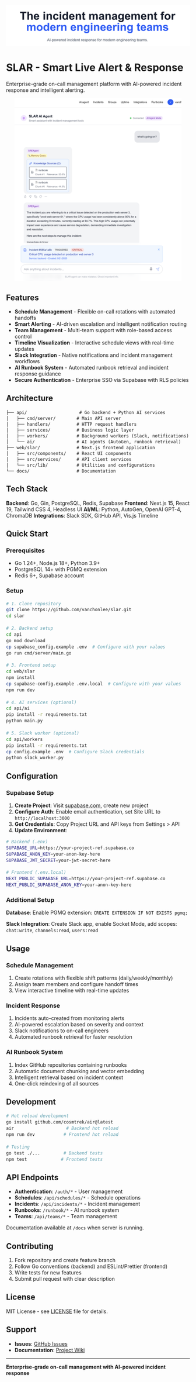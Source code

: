 <p align="center">
<img src="./images/banner.png">
</p>

# SLAR - Smart Live Alert & Response

Enterprise-grade on-call management platform with AI-powered incident response and intelligent alerting.

<p align="center">
<img width=""
    height="500" src="./images/slar-ai-agent.png">
</p>

## Features

- **Schedule Management** - Flexible on-call rotations with automated handoffs
- **Smart Alerting** - AI-driven escalation and intelligent notification routing
- **Team Management** - Multi-team support with role-based access control
- **Timeline Visualization** - Interactive schedule views with real-time updates
- **Slack Integration** - Native notifications and incident management workflows
- **AI Runbook System** - Automated runbook retrieval and incident response guidance
- **Secure Authentication** - Enterprise SSO via Supabase with RLS policies

## Architecture

```
├── api/                    # Go backend + Python AI services
│   ├── cmd/server/        # Main API server
│   ├── handlers/          # HTTP request handlers
│   ├── services/          # Business logic layer
│   ├── workers/           # Background workers (Slack, notifications)
│   └── ai/                # AI agents (AutoGen, runbook retrieval)
├── web/slar/              # Next.js frontend application
│   ├── src/components/    # React UI components
│   ├── src/services/      # API client services
│   └── src/lib/           # Utilities and configurations
└── docs/                  # Documentation
```

## Tech Stack

**Backend**: Go, Gin, PostgreSQL, Redis, Supabase
**Frontend**: Next.js 15, React 19, Tailwind CSS 4, Headless UI
**AI/ML**: Python, AutoGen, OpenAI GPT-4, ChromaDB
**Integrations**: Slack SDK, GitHub API, Vis.js Timeline

## Quick Start

### Prerequisites
- Go 1.24+, Node.js 18+, Python 3.9+
- PostgreSQL 14+ with PGMQ extension
- Redis 6+, Supabase account

### Setup

```bash
# 1. Clone repository
git clone https://github.com/vanchonlee/slar.git
cd slar

# 2. Backend setup
cd api
go mod download
cp supabase_config.example .env  # Configure with your values
go run cmd/server/main.go

# 3. Frontend setup
cd web/slar
npm install
cp supabase-config.example .env.local  # Configure with your values
npm run dev

# 4. AI services (optional)
cd api/ai
pip install -r requirements.txt
python main.py

# 5. Slack worker (optional)
cd api/workers
pip install -r requirements.txt
cp config.example .env  # Configure Slack credentials
python slack_worker.py
```

## Configuration

### Supabase Setup

1. **Create Project**: Visit [supabase.com](https://supabase.com), create new project
2. **Configure Auth**: Enable email authentication, set Site URL to `http://localhost:3000`
3. **Get Credentials**: Copy Project URL and API keys from Settings > API
4. **Update Environment**:

```bash
# Backend (.env)
SUPABASE_URL=https://your-project-ref.supabase.co
SUPABASE_ANON_KEY=your-anon-key-here
SUPABASE_JWT_SECRET=your-jwt-secret-here

# Frontend (.env.local)
NEXT_PUBLIC_SUPABASE_URL=https://your-project-ref.supabase.co
NEXT_PUBLIC_SUPABASE_ANON_KEY=your-anon-key-here
```

### Additional Setup

**Database**: Enable PGMQ extension: `CREATE EXTENSION IF NOT EXISTS pgmq;`

**Slack Integration**: Create Slack app, enable Socket Mode, add scopes: `chat:write`, `channels:read`, `users:read`

## Usage

### Schedule Management
1. Create rotations with flexible shift patterns (daily/weekly/monthly)
2. Assign team members and configure handoff times
3. View interactive timeline with real-time updates

### Incident Response
1. Incidents auto-created from monitoring alerts
2. AI-powered escalation based on severity and context
3. Slack notifications to on-call engineers
4. Automated runbook retrieval for faster resolution

### AI Runbook System
1. Index GitHub repositories containing runbooks
2. Automatic document chunking and vector embedding
3. Intelligent retrieval based on incident context
4. One-click reindexing of all sources

## Development

```bash
# Hot reload development
go install github.com/cosmtrek/air@latest
air                    # Backend hot reload
npm run dev           # Frontend hot reload

# Testing
go test ./...         # Backend tests
npm test             # Frontend tests
```

## API Endpoints

- **Authentication**: `/auth/*` - User management
- **Schedules**: `/api/schedules/*` - Schedule operations
- **Incidents**: `/api/incidents/*` - Incident management
- **Runbooks**: `/runbook/*` - AI runbook system
- **Teams**: `/api/teams/*` - Team management

Documentation available at `/docs` when server is running.

## Contributing

1. Fork repository and create feature branch
2. Follow Go conventions (backend) and ESLint/Prettier (frontend)
3. Write tests for new features
4. Submit pull request with clear description

## License

MIT License - see [LICENSE](LICENSE) file for details.

## Support

- **Issues**: [GitHub Issues](https://github.com/vanchonlee/slar/issues)
- **Documentation**: [Project Wiki](https://github.com/vanchonlee/slar/wiki)

---

**Enterprise-grade on-call management with AI-powered incident response**